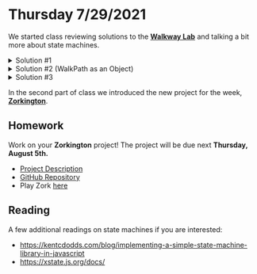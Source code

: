 # Thursday 7/29/2021

We started class reviewing solutions to the [**Walkway Lab**](https://online.burlingtoncodeacademy.com/lessons/written/walkway) and talking a bit more about state machines.

<details>
<summary>Solution #1</summary>
<div>

```js
let walkPath = {
  home: {
    canChangeTo: ["walkway"],
    description: "my apartment on 123 Python Ave",
  },
  walkway: {
    canChangeTo: ["store", "home"],
    description: "the lonely streets of Kansas",
  },
  store: {
    canChangeTo: ["walkway"],
    description: "the walmart 15 miles away from my house",
  },
};

let currentLocation = "home";

function moveLocation(location) {
  let validTransitions = walkPath[currentLocation].canChangeTo;
  if (validTransitions.includes(location)) {
    console.log(`\nMoving from ${currentLocation} to ${location}`);
    currentLocation = location;
    console.log(`${walkPath[currentLocation].description}`);
  } else {
    throw "Invalid pathway enter:" + currentLocation + "to" + location;
  }
}

moveLocation("walkway");
moveLocation("store");
moveLocation("walkway");
moveLocation("home");
```

</div>
</details>

<details>
<summary>Solution #2 (WalkPath as an Object)</summary>
<div>

```js

class WalkPath {
  constructor() {
    this.home = {
      canChangeTo: ["walkway"],
      description: "my apartment on 123 Python Ave",
    }
    this.walkway = {
      canChangeTo: ["store", "home"],
      description: "the lonely streets of Kansas",
    }
    this.store = {
      canChangeTo: ["walkway"],
      description: "the walmart 15 miles away from my house",
    }
  }

  moveLocation(location) {
    let validTransitions = this[currentLocation].canChangeTo;
    if (validTransitions.includes(location)) {
      console.log(`\nMoving from ${currentLocation} to ${location}`);
      currentLocation = location;
      console.log(`${this[currentLocation].description}`);
    } else {
      throw "Invalid pathway enter:" + currentLocation + "to" + location;
    }
  }
};

let walkPath = new WalkPath();

let currentLocation = "home";

walkPath.moveLocation("walkway");
walkPath.moveLocation("store");
walkPath.moveLocation("walkway");
walkPath.moveLocation("home");

```

</div>
</details>

<details>
<summary>Solution #3</summary>
<div>

```js
class Place {
  constructor(location, description, canChangeTo) {
    this.location = location;
    this.description = description;
    this.canChangeTo = canChangeTo;
  }
}

//object
let home = new Place("home", "You are home where your dogs are hungry.", [
  "walkway",
]);
let walkway = new Place("walkway", "Walking down a sidewalk.", [
  "home",
  "store",
]);
let store = new Place(
  "store",
  "You are at the store and already know you forgot something.",
  ["walkway"]
);
let bar = new Place("bar", "Where everyone knows your name.", ["walkway"]);
//create state object
let currentLocation = {
  home: { canChangeTo: ["walkway"] },
  walkway: { canChangeTo: ["home", "store"] },
  store: { canChangeTo: ["walkway"] },
};

let currentState = home;

function moveLocation(newLocation) {
  let validTransitions = currentState.canChangeTo;
  if (validTransitions.includes(newLocation.location)) {
    console.log(
      `Moving from ${currentState.location} to ${newLocation.location}`
    );
    currentState = newLocation;
  } else {
    throw (
      "Invalid state transition attempted - from " +
      currentState.location +
      " to " +
      newLocation.location
    );
  }
  console.log(currentState.description);
}

moveLocation(walkway);
moveLocation(store);
moveLocation(walkway);
moveLocation(home);
moveLocation(bar);
```
</div>
</details>

In the second part of class we introduced the new project for the week, [**Zorkington**](https://online.burlingtoncodeacademy.com/lessons/project/zorkington).

## Homework
Work on your **Zorkington** project! The project will be due next **Thursday, August 5th.**

* [Project Description](https://online.burlingtoncodeacademy.com/lessons/project/zorkington)
* [GitHub Repository](https://classroom.github.com/assignment-invitations/de229a479a7c7f39c08ba90d22f0fa52) 
* Play Zork [here](https://www.pcjs.org/software/pcx86/game/infocom/zork1/)


## Reading

A few additional readings on state machines if you are interested:

- https://kentcdodds.com/blog/implementing-a-simple-state-machine-library-in-javascript
- https://xstate.js.org/docs/
